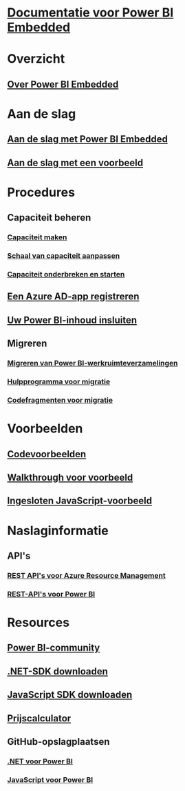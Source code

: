# [Documentatie voor Power BI Embedded](index.md)

# Overzicht
## [Over Power BI Embedded](what-is-power-bi-embedded.md)

# Aan de slag
## [Aan de slag met Power BI Embedded](get-started.md)
## [Aan de slag met een voorbeeld](https://powerbi.microsoft.com/documentation/powerbi-developer-embed-sample-app-owns-data/)

# Procedures
## Capaciteit beheren
### [Capaciteit maken](create-capacity.md)
### [Schaal van capaciteit aanpassen](scale-capacity.md)
### [Capaciteit onderbreken en starten](pause-start.md)
## [Een Azure AD-app registreren](https://powerbi.microsoft.com/documentation/powerbi-developer-register-app/)
## [Uw Power BI-inhoud insluiten](https://powerbi.microsoft.com/documentation/powerbi-developer-embedding-content/)

## Migreren
### [Migreren van Power BI-werkruimteverzamelingen](migrate-from-power-bi-workspace-collections.md)
### [Hulpprogramma voor migratie](migrate-tool.md)
### [Codefragmenten voor migratie](migrate-code-snippets.md)

# Voorbeelden
## [Codevoorbeelden](https://github.com/Microsoft/PowerBI-Developer-Samples)
## [Walkthrough voor voorbeeld](https://powerbi.microsoft.com/documentation/powerbi-developer-embed-sample-app-owns-data/)
## [Ingesloten JavaScript-voorbeeld](https://microsoft.github.io/PowerBI-JavaScript/demo/)

# Naslaginformatie
## API's
### [REST API's voor Azure Resource Management](https://docs.microsoft.com/rest/api/power-bi-embedded/)
### [REST-API's voor Power BI](https://msdn.microsoft.com/library/mt147898.aspx)

# Resources
## [Power BI-community](http://community.powerbi.com/t5/Developer/bd-p/Developer)
## [.NET-SDK downloaden](https://www.nuget.org/packages/Microsoft.PowerBI.Api/)
## [JavaScript SDK downloaden](https://www.nuget.org/packages/Microsoft.PowerBI.JavaScript/)
## [Prijscalculator](https://azure.microsoft.com/pricing/calculator/)
## GitHub-opslagplaatsen
### [.NET voor Power BI](https://github.com/Microsoft/PowerBI-CSharp)
### [JavaScript voor Power BI](https://github.com/Microsoft/PowerBI-JavaScript)



